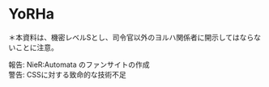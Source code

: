 # YoRHa   
＊本資料は、機密レベルSとし、司令官以外のヨルハ関係者に開示してはならないことに注意。  

報告: NieR:Automata のファンサイトの作成  
警告: CSSに対する致命的な技術不足   
